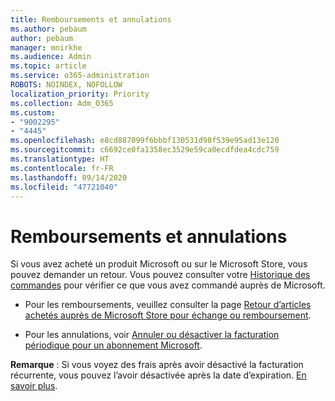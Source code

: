 ```yaml
---
title: Remboursements et annulations
ms.author: pebaum
author: pebaum
manager: mnirkhe
ms.audience: Admin
ms.topic: article
ms.service: o365-administration
ROBOTS: NOINDEX, NOFOLLOW
localization_priority: Priority
ms.collection: Adm_O365
ms.custom:
- "9002295"
- "4445"
ms.openlocfilehash: e8cd887099f6bbbf130531d98f539e95ad13e120
ms.sourcegitcommit: c6692ce0fa1358ec3529e59ca0ecdfdea4cdc759
ms.translationtype: HT
ms.contentlocale: fr-FR
ms.lasthandoff: 09/14/2020
ms.locfileid: "47721040"
---
```

# <a name="refunds-and-cancellations"></a>Remboursements et annulations

Si vous avez acheté un produit Microsoft ou sur le Microsoft Store, vous pouvez demander un retour. Vous pouvez consulter votre [Historique des commandes](https://account.microsoft.com/billing/orders/) pour vérifier ce que vous avez commandé auprès de Microsoft. 

- Pour les remboursements, veuillez consulter la page [Retour d’articles achetés auprès de Microsoft Store pour échange ou remboursement](https://support.microsoft.com/help/10558).

- Pour les annulations, voir [Annuler ou désactiver la facturation périodique pour un abonnement Microsoft](https://support.microsoft.com/help/4027815).

**Remarque** : Si vous voyez des frais après avoir désactivé la facturation récurrente, vous pouvez l’avoir désactivée après la date d’expiration. [En savoir plus](https://support.microsoft.com/help/10640). 